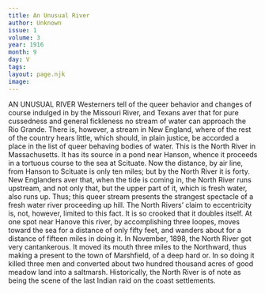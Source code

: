 ```yaml
---
title: An Unusual River
author: Unknown
issue: 1
volume: 3
year: 1916
month: 9
day: V
tags:
layout: page.njk
image:
---
```

AN UNUSUAL RIVER       Westerners tell of the queer behavior and changes of course indulged in by the Missouri River, and Texans aver that for pure cussedness and general fickleness no stream of water can approach the Rio Grande. There is, however, a stream in New England, where of the rest of the country hears little, which should, in plain justice, be accorded a place in the list of queer behaving bodies of water.       This is the North River in Massachusetts. It has its source in a pond near Hanson, whence it proceeds in a tortuous course to the sea at Scituate. Now the distance, by air line, from Hanson to Scituate is only ten miles; but by the North River it is forty.       New Englanders aver that, when the tide is coming in, the North River runs upstream, and not only that, but the upper part of it, which is fresh water, also runs up. Thus; this queer stream presents the strangest spectacle of a fresh water river proceeding up hill.       The North Rivers’ claim to eccentricity is, not, however, limited to this fact. It is so crooked that it doubles itself. At one spot near Hanove this river, by accomplishing three loopes, moves toward the sea for a distance of only fifty feet, and wanders about for a distance of fifteen miles in doing it.       In November, 1898, the North River got very cantankerous. It moved its mouth three miles to the Northward, thus making a present to the town of Marshfield, of a deep hard or. In so doing it killed three men and converted about two hundred thousand acres of good meadow land into a saltmarsh.       Historically, the North River is of note as being the scene of the last Indian raid on the coast settlements. 


